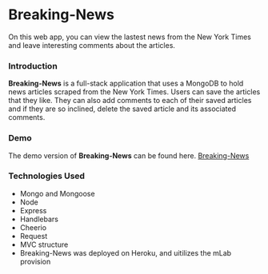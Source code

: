 # Breaking-News

On this web app, you can view the lastest news from the New York Times and leave interesting comments about the articles.

### Introduction
**Breaking-News** is a full-stack application that uses a MongoDB to hold news articles scraped from the New York Times. Users can save the articles that they like. They can also add comments to each of their saved articles and if they are so inclined, delete the saved article and its associated comments.

### Demo
The demo version of **Breaking-News** can be found here. [Breaking-News](https://tranquil-savannah-35519.herokuapp.com/)

### Technologies Used

*  Mongo and Mongoose
*  Node
*  Express
*  Handlebars
*  Cheerio
*  Request
*  MVC structure
*  Breaking-News was deployed on Heroku, and uitilizes the mLab provision

